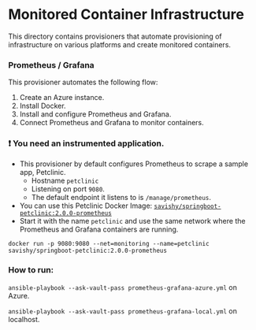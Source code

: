 # Monitored Container Infrastructure

This directory contains provisioners that automate provisioning of infrastructure on various platforms and create monitored containers.

### Prometheus / Grafana

This provisioner automates the following flow:

1. Create an Azure instance.
1. Install Docker.
1. Install and configure Prometheus and Grafana.
1. Connect Prometheus and Grafana to monitor containers.

### :exclamation: You need an instrumented application.

* This provisioner by default configures Prometheus to scrape a sample app, Petclinic.
    * Hostname `petclinic`
    * Listening on port `9080`.
    * The default endpoint it listens to is `/manage/prometheus`.
* You can use this Petclinic Docker Image: [`savishy/springboot-petclinic:2.0.0-prometheus`](https://hub.docker.com/r/savishy/springboot-petclinic/)
* Start it with the name `petclinic` and use the same network where the Prometheus and Grafana containers are running.

```
docker run -p 9080:9080 --net=monitoring --name=petclinic savishy/springboot-petclinic:2.0.0-prometheus
```

### How to run:

`ansible-playbook --ask-vault-pass prometheus-grafana-azure.yml` on Azure.

`ansible-playbook --ask-vault-pass prometheus-grafana-local.yml` on localhost.
